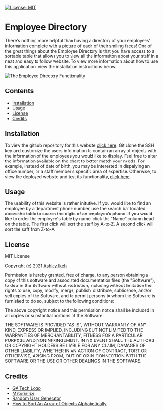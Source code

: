 [![License: MIT](https://img.shields.io/badge/License-MIT-yellow.svg)](https://opensource.org/licenses/MIT) 
# Employee Directory

There's nothing more helpful than having a directory of your employees' information complete with a picture of each of their smiling faces! One of the great things about the Employee Directory is that you have access to a sortable table that allows you to view all the informaiton about your staff in a neat and easy to follow website. 
To view more information about how to use this application, view the installation instructions below.

![The Employee Directory Functionality](assets/employee-directory-gif.gif)

## Contents

* [Installation](#installation)
* [Usage](#usage)
* [License](#license)
* [Credits](#credits)

## Installation

To view the github repository for this website [click here](https://github.com/Aikeh2021/employee-directory). Git clone the SSH key and customize the users information to contain an array of objects with the information of the employees you would like to display. Feel free to alter the information available on the chart to better match your needs. For example, instead of date of birth, you may be interested in dispalying an office number, or a staff member's specific area of expertise.
Otherwise, to view the deployed website and test its functionality, [click here]().

## Usage

The usability of this website is rather initutive. If you would like to find an employee by a department phone number, use the search bar located above the table to search the digits of an employee's phone. If you would like to order the employee's table by name, click the "Name" column head on the table. The first click will sort the staff by A-to-Z. A second click will sort the saff from Z-to-A. 

## License

MIT License

Copyright (c) 2021 [Ashley Ikeh](https://github.com/Aikeh2021)

Permission is hereby granted, free of charge, to any person obtaining a copy
of this software and associated documentation files (the "Software"), to deal
in the Software without restriction, including without limitation the rights
to use, copy, modify, merge, publish, distribute, sublicense, and/or sell
copies of the Software, and to permit persons to whom the Software is
furnished to do so, subject to the following conditions:

The above copyright notice and this permission notice shall be included in all
copies or substantial portions of the Software.

THE SOFTWARE IS PROVIDED "AS IS", WITHOUT WARRANTY OF ANY KIND, EXPRESS OR
IMPLIED, INCLUDING BUT NOT LIMITED TO THE WARRANTIES OF MERCHANTABILITY,
FITNESS FOR A PARTICULAR PURPOSE AND NONINFRINGEMENT. IN NO EVENT SHALL THE
AUTHORS OR COPYRIGHT HOLDERS BE LIABLE FOR ANY CLAIM, DAMAGES OR OTHER
LIABILITY, WHETHER IN AN ACTION OF CONTRACT, TORT OR OTHERWISE, ARISING FROM,
OUT OF OR IN CONNECTION WITH THE SOFTWARE OR THE USE OR OTHER DEALINGS IN THE
SOFTWARE.

## Credits

* [GA Tech Logo](https://www.brandsoftheworld.com/logo/georgia-tech-yellowjackets)
* [Materialize](https://materializecss.com/)
* [Random User Generator](https://randomuser.me/)
* [How to Sort An Array of Objects Alphabetically](http://www.javascriptkit.com/javatutors/arraysort2.shtml)
